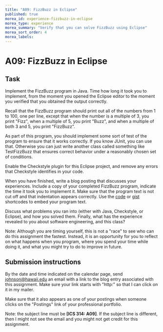 ```yaml
---
title: "A09: FizzBuzz in Eclipse"
published: true
morea_id: experience-fizzbuzz-in-eclipse
morea_type: experience
morea_summary: "Verify that you can solve FizzBuzz using Eclipse"
morea_sort_order: 4
morea_labels:
---
```


# A09: FizzBuzz in Eclipse

## Task

Implement the FizzBuzz program in Java. Time how long it took you to
implement, from the moment you opened the Eclipse editor to the moment you
verified that you obtained the output correctly. 

Recall that the FizzBuzz
program should print out all of the numbers from 1 to 100, one per line,
except that when the number is a multiple of 3, you print "Fizz", when a
multiple of 5, you print "Buzz", and when a multiple of both 3 and 5, you
print "FizzBuzz". 

As part of this program, you should implement some sort of
test of the program to ensure that it works correctly. If you know JUnit, you
can use that. Otherwise you can just write another class called something like
TestFizzBuzz that ensures correct behavior under a reasonably chosen set of
conditions. 

Enable the Checkstyle plugin for this Eclipse project, and remove
any errors that Checkstyle identifies in your code. 

When you have finished,
write a blog posting that discusses your experiences. Include a copy of your
completed FizzBuzz program, indicate the time it took you to implement it.
Make sure that the program text is not cut off and that indentation appears
correctly. Use the 
[code](http://en.support.wordpress.com/code/posting-source-code/) or 
[gist](http://en.support.wordpress.com/gist/) shortcodes to embed
your program text. 

Discuss what problems you ran into (either with Java,
Checkstyle, or Eclipse), and how you solved them. Finally, what has the
experience revealed to you about software engineering, and this class? 

Note: Although you are timing yourself, this is not a "race" to see who can do this
assignment the fastest. Instead, it is an opportunity for you to reflect on
what happens when you program, where you spend your time while doing it, and
what you might try to do to improve in future.

## Submission instructions

By the date and time indicated on the calendar page, send johnson@hawaii.edu
an email with a link to the blog entry associated with this assignment. Make
sure your link starts with "http:" so that I can click on it in my mailer.

Make sure that it also appears as one of your postings when someone clicks on
the "Postings" link of your professional portfolio. 

Note: the subject line
must be **[ICS 314: A09]**. If the subject line is different, then I might
not see the email and you might not get credit for this assignment.



